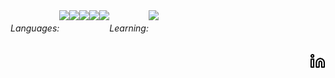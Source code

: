 <div style="display: flex;">
  <h6>Languages:</h6>
  <img src="https://img.shields.io/badge/JAVA-%20?style=flat-square&logo=java&logoColor=white&color=3e0928" height="16" />
  <img src="https://img.shields.io/badge/HTML-%20?style=flat-square&logo=html5&logoColor=white&color=700f0a" height="16" />
  <img src="https://img.shields.io/badge/CSS3-%20?style=flat-square&logo=css3&logoColor=white&color=4e0b1e" height="16" />
  <img src="https://img.shields.io/badge/JAVASCRIPT-%20?style=flat-square&logo=typescript&logoColor=white&color=1f053a" height="16" />
  <img src="https://img.shields.io/badge/SQL-%20?style=flat-square&logo=mysql&logoColor=white&color=01004d" height="16"/>

  
  <h6>Learning:</h6>
  <img src="https://img.shields.io/badge/PYTHON-%20?style=flat-square&logo=python&logoColor=white&color=130342" height="16"/>
  <!--<img height="16" src="https://img.shields.io/badge/ELIXIR-%20?style=flat-square&logo=elixir&logoColor=white&color=811100" />-->

</div>



<a target="_blank" href="https://www.linkedin.com/in/gustavoandrep/">
  <img align="right" src="linkedin.svg" height="25" width="25" />
</a>
